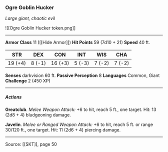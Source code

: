 ### Ogre Goblin Hucker
_Large giant, chaotic evil_

![[Ogre Goblin Hucker token.png]]


---

**Armor Class** 11 ([[Hide Armor]])
**Hit Points** 59 (7d10 + 21)
**Speed** 40 ft.

| STR     | DEX     | CON     | INT     | WIS     | CHA     |
|---------|---------|---------|---------|---------|---------|
| 19 (+4) | 8 (-1) | 16 (+3) | 5 (-3) | 7 (-2) | 7 (-2) |

**Senses** darkvision 60 ft.
**Passive Perception** 8
**Languages** Common, Giant
**Challenge** 2 (450 XP)

---

##### Actions
**Greatclub**. _Melee Weapon Attack:_ +6 to hit, reach 5 ft., one target. Hit: 13 (2d8 + 4) bludgeoning damage.

**Javelin**. _Melee or Ranged Weapon Attack:_ +6 to hit, reach 5 ft. or range 30/120 ft., one target. Hit: 11 (2d6 + 4) piercing damage.


---

Source: [[SKT]], page 50